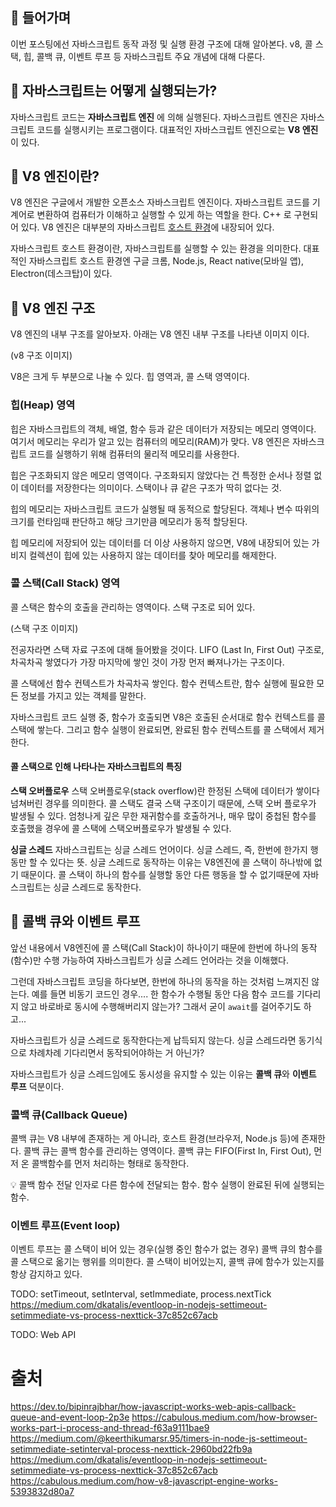 

## 📣 들어가며

이번 포스팅에선 자바스크립트 동작 과정 및 실행 환경 구조에 대해 알아본다.
v8, 콜 스택, 힙, 콜백 큐, 이벤트 루프 등 자바스크립트 주요 개념에 대해 다룬다.

## 💛 자바스크립트는 어떻게 실행되는가?

자바스크립트 코드는 **자바스크립트 엔진** 에 의해 실행된다.
자바스크립트 엔진은 자바스크립트 코드를 실행시키는 프로그램이다.
대표적인 자바스크립트 엔진으로는 **V8 엔진** 이 있다.

## 💛 V8 엔진이란?

V8 엔진은 구글에서 개발한 오픈소스 자바스크립트 엔진이다.
자바스크립트 코드를 기계어로 변환하여 컴퓨터가 이해하고 실행할 수 있게 하는 역할을 한다.
C++ 로 구현되어 있다.
V8 엔진은 대부분의 자바스크립트 <u>호스트 환경</u>에 내장되어 있다.

자바스크립트 호스트 환경이란,
자바스크립트를 실행할 수 있는 환경을 의미한다.
대표적인 자바스크립트 호스트 환경엔
구글 크롬, Node.js, React native(모바일 앱), Electron(데스크탑)이 있다.

## 💛 V8 엔진 구조

V8 엔진의 내부 구조를 알아보자.
아래는 V8 엔진 내부 구조를 나타낸 이미지 이다.

(v8 구조 이미지)

V8은 크게 두 부분으로 나눌 수 있다.
힙 영역과, 콜 스택 영역이다.

### 힙(Heap) 영역

힙은 자바스크립트의 객체, 배열, 함수 등과 같은 데이터가 저장되는 메모리 영역이다.
여기서 메모리는 우리가 알고 있는 컴퓨터의 메모리(RAM)가 맞다.
V8 엔진은 자바스크립트 코드를 실행하기 위해 컴퓨터의 물리적 메모리를 사용한다.

힙은 구조화되지 않은 메모리 영역이다.
구조화되지 않았다는 건 특정한 순서나 정렬 없이 데이터를 저장한다는 의미이다.
스택이나 큐 같은 구조가 딱히 없다는 것.

힙의 메모리는 자바스크립트 코드가 실행될 때 동적으로 할당된다.
객체나 변수 따위의 크기를 런타임때 판단하고 해당 크기만큼 메모리가 동적 할당된다.

힙 메모리에 저장되어 있는 데이터를 더 이상 사용하지 않으면,
V8에 내장되어 있는 가비지 컬렉션이 힙에 있는 사용하지 않는 데이터를 찾아 메모리를 해제한다.

### 콜 스택(Call Stack) 영역

콜 스택은 함수의 호출을 관리하는 영역이다.
스택 구조로 되어 있다.

(스택 구조 이미지)

전공자라면 스택 자료 구조에 대해 들어봤을 것이다.
LIFO (Last In, First Out) 구조로, 차곡차곡 쌓였다가 가장 마지막에 쌓인 것이 가장 먼저 빠져나가는 구조이다.

콜 스택에선 함수 컨텍스트가 차곡차곡 쌓인다.
함수 컨텍스트란, 함수 실행에 필요한 모든 정보를 가지고 있는 객체를 말한다.

자바스크립트 코드 실행 중, 함수가 호출되면
V8은 호출된 순서대로 함수 컨텍스트를 콜 스택에 쌓는다.
그리고 함수 실행이 완료되면, 완료된 함수 컨텍스트를 콜 스택에서 제거한다.

#### 콜 스택으로 인해 나타나는 자바스크립트의 특징

**스택 오버플로우**
스택 오버플로우(stack overflow)란 한정된 스택에 데이터가 쌓이다 넘쳐버린 경우를 의미한다.
콜 스택도 결국 스택 구조이기 때문에, 스택 오버 플로우가 발생될 수 있다.
엄청나게 깊은 무한 재귀함수를 호출하거나, 매우 많이 중첩된 함수를 호출했을 경우에
콜 스택에 스택오버플로우가 발생될 수 있다.

**싱글 스레드**
자바스크립트는 싱글 스레드 언어이다. 
싱글 스레드, 즉, 한번에 한가지 행동만 할 수 있다는 뜻.
싱글 스레드로 동작하는 이유는 V8엔진에 콜 스택이 하나밖에 없기 때문이다.
콜 스택이 하나의 함수를 실행할 동안 다른 행동을 할 수 없기때문에
자바스크립트는 싱글 스레드로 동작한다.

## 💛 콜백 큐와 이벤트 루프

앞선 내용에서 V8엔진에 콜 스택(Call Stack)이 하나이기 때문에
한번에 하나의 동작(함수)만 수행 가능하여 자바스크립트가 싱글 스레드 언어라는 것을 이해했다.

그런데 자바스크립트 코딩을 하다보면,
한번에 하나의 동작을 하는 것처럼 느껴지진 않는다.
예를 들면 비동기 코드인 경우....
한 함수가 수행될 동안 다음 함수 코드를 기다리지 않고 바로바로 동시에 수행해버리지 않는가?
그래서 굳이 `await`를 걸어주기도 하고...

자바스크립트가 싱글 스레드로 동작한다는게 납득되지 않는다.
싱글 스레드라면 동기식으로 차례차례 기다리면서 동작되어야하는 거 아닌가?

자바스크립트가 싱글 스레드임에도 동시성을 유지할 수 있는 이유는
**콜백 큐**와 **이벤트 루프** 덕분이다.

### 콜백 큐(Callback Queue)

콜백 큐는 V8 내부에 존재하는 게 아니라, 호스트 환경(브라우저, Node.js 등)에 존재한다.
콜백 큐는 콜백 함수를 관리하는 영역이다.
콜백 큐는 FIFO(First In, First Out), 먼저 온 콜백함수를 먼저 처리하는 형태로 동작한다.

💡 콜백 함수
전달 인자로 다른 함수에 전달되는 함수.
함수 실행이 완료된 뒤에 실행되는 함수.

### 이벤트 루프(Event loop)

이벤트 루프는 콜 스택이 비어 있는 경우(실행 중인 함수가 없는 경우)
콜백 큐의 함수를 콜 스택으로 옮기는 행위를 의미한다.
콜 스택이 비어있는지, 콜백 큐에 함수가 있는지를 항상 감지하고 있다.

TODO: setTimeout, setInterval, setImmediate, process.nextTick
https://medium.com/dkatalis/eventloop-in-nodejs-settimeout-setimmediate-vs-process-nexttick-37c852c67acb

TODO: Web API


# 출처
https://dev.to/bipinrajbhar/how-javascript-works-web-apis-callback-queue-and-event-loop-2p3e
https://cabulous.medium.com/how-browser-works-part-i-process-and-thread-f63a9111bae9
https://medium.com/@keerthikumarsr.95/timers-in-node-js-settimeout-setimmediate-setinterval-process-nexttick-2960bd22fb9a
https://medium.com/dkatalis/eventloop-in-nodejs-settimeout-setimmediate-vs-process-nexttick-37c852c67acb
https://cabulous.medium.com/how-v8-javascript-engine-works-5393832d80a7